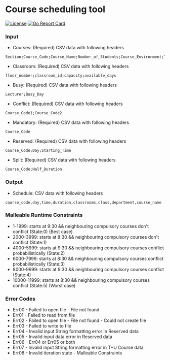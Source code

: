 # Course scheduling tool

[![License](https://img.shields.io/github/license/rhyrak/go-schedule)](LICENSE)
[![Go Report Card](https://goreportcard.com/badge/github.com/rhyrak/go-schedule)](https://goreportcard.com/report/github.com/rhyrak/go-schedule)

### Input

- Courses: (Required) CSV data with following headers

```
Section;Course_Code;Course_Name;Number_of_Students;Course_Environment;T+U;AKTS;Class;Depertmant;Lecturer;Department
```

- Classroom: (Required) CSV data with following headers
```
floor_number;classroom_id;capacity;available_days
```

- Busy: (Required) CSV data with following headers
```
Lecturer;Busy_Day
```

- Conflict: (Required) CSV data with following headers
```
Course_Code1;Course_Code2
```

- Mandatory: (Required) CSV data with following headers
```
Course_Code
```

- Reserved: (Required) CSV data with following headers
```
Course_Code;Day;Starting_Time
```

- Split: (Required) CSV data with following headers
```
Course_Code;Half_Duration
```

### Output

- Schedule: CSV data with following headers
```
course_code,day,time,duration,classrooms,class,department,course_name
```

### Malleable Runtime Constraints

* 1-1999:         starts at 9:30 && neighbouring compulsory courses don't conflict                    (State:0) (Best case) 
* 2000-3999:      starts at 8:30 && neighbouring compulsory courses don't conflict                                (State:1)
* 4000-5999:      starts at 9:30 && neighbouring compulsory courses conflict probabilistically                    (State:2)
* 6000-7999:      starts at 8:30 && neighbouring compulsory courses conflict probabilistically                    (State:3)
* 8000-9999:      starts at 9:30 && neighbouring compulsory courses conflict                                      (State:4)
* 10000-11999:    starts at 8:30 && neighbouring compulsory courses conflict                          (State:5) (Worst case)

### Error Codes
* Err00 - Failed to open file - File not found
* Err01 - Failed to read from file
* Err02 - Failed to open file - File not found - Could not create file
* Err03 - Failed to write to file
* Err04 - Invalid input String formatting error in Reserved data
* Err05 - Invalid input data error in Reserved data
* Err06 - Err04 or Err05 or both
* Err07 - Invalid input String formatting error in T+U Course data
* Err08 - Invalid iteration state - Malleable Constraints
